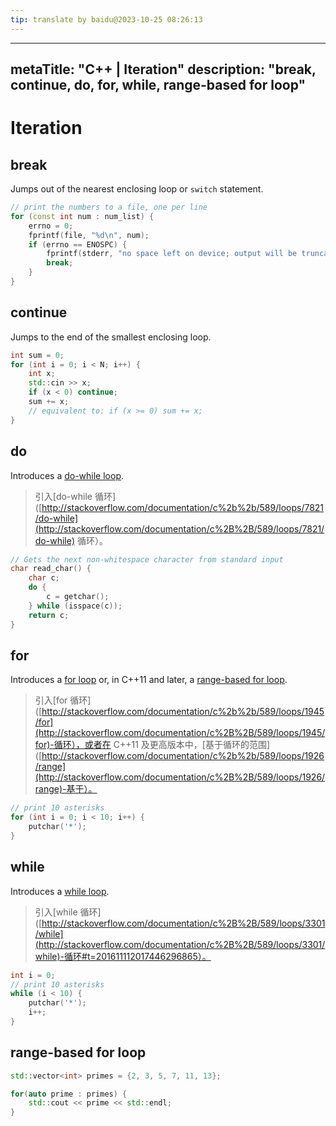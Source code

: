 ```yaml
---
tip: translate by baidu@2023-10-25 08:26:13
---
```

---

metaTitle: "C++ | Iteration"
description: "break, continue, do, for, while, range-based for loop"
--------------------------------------------------------------------

# Iteration

## break

Jumps out of the nearest enclosing loop or `switch` statement.

```cpp
// print the numbers to a file, one per line
for (const int num : num_list) {
    errno = 0;
    fprintf(file, "%d\n", num);
    if (errno == ENOSPC) {
        fprintf(stderr, "no space left on device; output will be truncated\n");
        break;
    }
}

```

## continue

Jumps to the end of the smallest enclosing loop.

```cpp
int sum = 0;
for (int i = 0; i < N; i++) {
    int x;
    std::cin >> x;
    if (x < 0) continue;
    sum += x;
    // equivalent to: if (x >= 0) sum += x;
}

```

## do

Introduces a [do-while loop](http://stackoverflow.com/documentation/c%2B%2B/589/loops/7821/do-while-loop).

> 引入[do-while 循环]([http://stackoverflow.com/documentation/c%2b%2b/589/loops/7821/do-while](http://stackoverflow.com/documentation/c%2B%2B/589/loops/7821/do-while) 循环）。

```cpp
// Gets the next non-whitespace character from standard input
char read_char() {
    char c;
    do {
        c = getchar();
    } while (isspace(c));
    return c;
}

```

## for

Introduces a [for loop](http://stackoverflow.com/documentation/c%2B%2B/589/loops/1945/for-loop) or, in C++11 and later, a [range-based for loop](http://stackoverflow.com/documentation/c%2B%2B/589/loops/1926/range-based-for).

> 引入[for 循环]([http://stackoverflow.com/documentation/c%2b%2b/589/loops/1945/for](http://stackoverflow.com/documentation/c%2B%2B/589/loops/1945/for)-循环），或者在 C++11 及更高版本中，[基于循环的范围]([http://stackoverflow.com/documentation/c%2b%2b/589/loops/1926/range](http://stackoverflow.com/documentation/c%2B%2B/589/loops/1926/range)-基于）。

```cpp
// print 10 asterisks
for (int i = 0; i < 10; i++) {
    putchar('*');
}

```

## while

Introduces a [while loop](http://stackoverflow.com/documentation/c%2B%2B/589/loops/3301/while-loop#t=201611112017446296865).

> 引入[while 循环]([http://stackoverflow.com/documentation/c%2B%2B/589/loops/3301/while](http://stackoverflow.com/documentation/c%2B%2B/589/loops/3301/while)-循环#t=201611112017446296865）。

```cpp
int i = 0;
// print 10 asterisks
while (i < 10) {
    putchar('*');
    i++;
}

```

## range-based for loop

```cpp
std::vector<int> primes = {2, 3, 5, 7, 11, 13};

for(auto prime : primes) {
    std::cout << prime << std::endl;
}

```
